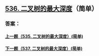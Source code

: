## [536. 二叉树的最大深度](https://leetcode-cn.com/problems/merge-two-sorted-lists/)（简单）





### 答案：



#### [上一题（535. 二叉树的最大深度）(简单)](https://github.com/sdwwld/leetCode/blob/master/src/main/java/com/wld/java/leetcode/leetCode0535.md)

#### [下一题（537. 二叉树的最大深度）(简单)](https://github.com/sdwwld/leetCode/blob/master/src/main/java/com/wld/java/leetcode/leetCode0537.md)
